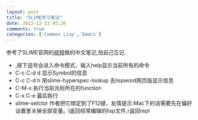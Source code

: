 ```yaml
---
layout: post
title: "SLIME学习笔记"
date: 2012-12-23 05:26
comments: true
categories: ['Common Lisp','Emacs']
---
```


参考了SLIME官网的[视频](http://common-lisp.net/project/movies/movies/slime.mov)做的中文笔记,怕自己忘记.

* ,按下逗号会进入命令模式，输入help显示当前所有的命令
* C-c C-d d 显示Symbol的信息
* C-c C-d h 用slime-hyperspec-lookup 去lispword网页版显示信息
* C-M-x 执行当前光标所在的function
* C-x C-e 最后执行
* slime-selctor 作者把它绑定到了F12键，友情提示:Mac下的话需要先在偏好设置里关掉全部变量。l返回经常编辑的lisp文件,r返回repl
